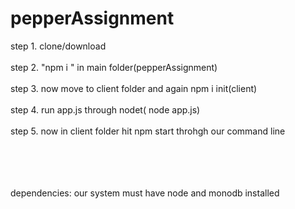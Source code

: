 # pepperAssignment

step 1. clone/download<br><br>
step 2. "npm i " in main folder(pepperAssignment)<br><br>
step 3. now move to client folder and again npm i init(client)<br><br>
step 4. run app.js through nodet( node app.js)<br><br>
step 5. now in client folder hit npm start throhgh our command line<br><br><br><br><br>




dependencies: our system must have node and monodb installed
